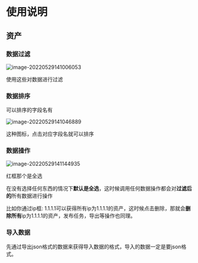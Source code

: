 # 使用说明



## 资产



### 数据过滤

![image-20220529141006053](https://image-1252497848.cos.ap-nanjing.myqcloud.com/20220529141006.png)

使用这些对数据进行过滤



### 数据排序

可以排序的字段名有

![image-20220529141046889](https://image-1252497848.cos.ap-nanjing.myqcloud.com/20220529141046.png)

这种图标，点击对应字段名就可以排序



### 数据操作

![image-20220529141144935](https://image-1252497848.cos.ap-nanjing.myqcloud.com/20220529141145.png)

红框那个是全选

在没有选择任何东西的情况下**默认是全选**，这时候调用任何数据操作都会对**过滤后的**所有数据进行操作

比如你通过ip框: 1.1.1.1可以获得所有ip为1.1.1.1的资产，这时候点击删除，那就会**删除所有**ip为1.1.1.1的资产，发布任务，导出等操作也同理。



### 导入数据

先通过导出json格式的数据来获得导入数据的格式，导入的数据一定是要json格式。